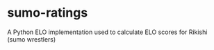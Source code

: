 # sumo-ratings
A Python ELO implementation used to calculate ELO scores for Rikishi (sumo wrestlers) 
